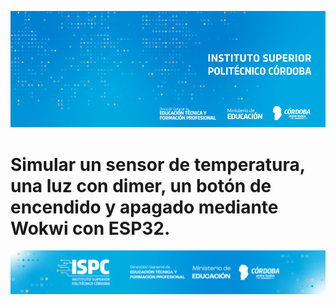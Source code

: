 ![Banner](/assets/BannerISPC.png)


# Simular un sensor de temperatura, una luz con dimer, un botón de encendido y apagado mediante Wokwi con ESP32.


![Final](/assets/Curso%20ISPC%20final.png)